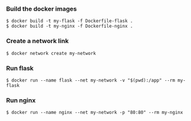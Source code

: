 ### Build the docker images
```
$ docker build -t my-flask -f Dockerfile-flask .
$ docker build -t my-nginx -f Dockerfile-nginx .
```

### Create a network link
```
$ docker network create my-network
```

### Run flask
```
$ docker run --name flask --net my-network -v "$(pwd):/app" --rm my-flask
```

### Run nginx
```
$ docker run --name nginx --net my-network -p "80:80" --rm my-nginx
```
